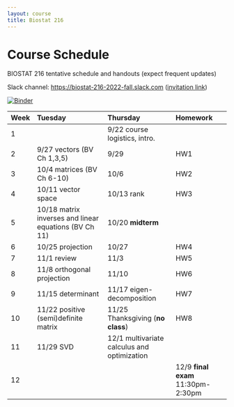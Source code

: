 ```yaml
---
layout: course
title: Biostat 216
---
```


# Course Schedule

BIOSTAT 216 tentative schedule and handouts (expect frequent updates)

Slack channel: <https://biostat-216-2022-fall.slack.com> ([invitation link](https://join.slack.com/t/ucla-7hk2613/shared_invite/zt-1eei7cag3-K8jmJ9mdlaIqKyhQUJc9_w))

[![Binder](https://mybinder.org/badge_logo.svg)](https://mybinder.org/v2/gh/ucla-biostat-216/2022fall.github.io/main)

| Week | Tuesday | Thursday | Homework |
|:-----------|:------------|:------------|:------------|
| 1 | | 9/22 course logistics, intro. |  
| 2 | 9/27 vectors (BV Ch 1,3,5) | 9/29 | HW1 |  
| 3 | 10/4 matrices (BV Ch 6-10) | 10/6 | HW2 |  
| 4 | 10/11 vector space | 10/13 rank | HW3 |  
| 5 | 10/18 matrix inverses and linear equations (BV Ch 11) | 10/20 **midterm** | |  
| 6 | 10/25 projection | 10/27 | HW4 |     
| 7 | 11/1 review | 11/3 | HW5 |  
| 8 | 11/8 orthogonal projection | 11/10 | HW6 |   
| 9 | 11/15 determinant | 11/17 eigen-decomposition | HW7 |   
| 10 | 11/22 positive (semi)definite matrix | 11/25 Thanksgiving (**no class**) | HW8 |  
| 11 | 11/29 SVD | 12/1 multivariate calculus and optimization | |   
| 12 | | | 12/9 **final exam** 11:30pm-2:30pm |   
